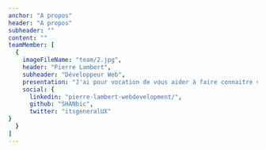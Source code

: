 ```yaml
---
anchor: "A propos"
header: "A propos"
subheader: ""
content: ""
teamMember: [
  {
    imageFileName: "team/2.jpg",
    header: "Pierre Lambert",
    subheader: "Développeur Web",
    presentation: "J'ai pour vocation de vous aider à faire connaitre votre activité sur le web et à vous aider à atteindre vos objectifs auprès de votre clientèle. Pour cela, je me mets à votre disposition pour créer une vitrine en ligne qui vous ressemble.",
    social: {
      linkedin: "pierre-lambert-webdevelopment/",
      github: "SHANbic",
      twitter: "itsgeneralUX"
}
  }
]
---
```

